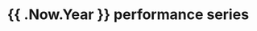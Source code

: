 ---
title: '{{ .Now.Year }} performance series'
menu:
  main:
    weight: 20
type: 'performance-series'
---